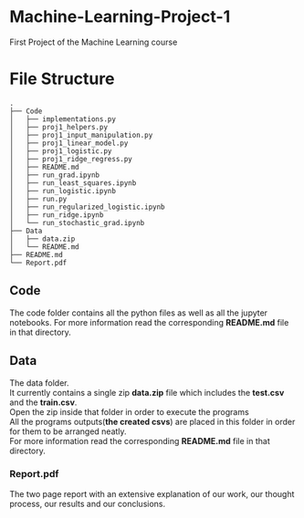 # Machine-Learning-Project-1
First Project of the Machine Learning course

# File Structure
```console
.
├── Code
│   ├── implementations.py
│   ├── proj1_helpers.py
│   ├── proj1_input_manipulation.py
│   ├── proj1_linear_model.py
│   ├── proj1_logistic.py
│   ├── proj1_ridge_regress.py
│   ├── README.md
│   ├── run_grad.ipynb
│   ├── run_least_squares.ipynb
│   ├── run_logistic.ipynb
│   ├── run.py
│   ├── run_regularized_logistic.ipynb
│   ├── run_ridge.ipynb
│   └── run_stochastic_grad.ipynb
├── Data
│   ├── data.zip
│   └── README.md
├── README.md
└── Report.pdf
```
## Code

The code folder contains all the python files as well as all the jupyter notebooks. For more information read the corresponding **README.md** file in that directory.

## Data

The data folder.<br>
It currently contains a single zip **data.zip** file which includes the **test.csv** and the **train.csv**.<br>
Open the zip inside that folder in order to execute the programs <br>
All the programs outputs(**the created csvs**) are placed in this folder in order for them to be arranged neatly.<br>
For more information read the corresponding **README.md** file in that directory.

### Report.pdf

The two page report with an extensive explanation of our work, our thought process, our results and our conclusions.
